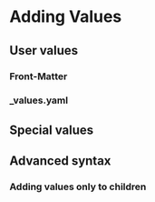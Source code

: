 
Adding Values
=============

User values
-----------

### Front-Matter

### _values.yaml

Special values
--------------

Advanced syntax
---------------

### Adding values only to children
